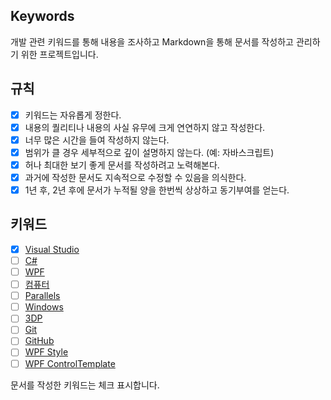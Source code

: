 ## Keywords

개발 관련 키워드를 통해 내용을 조사하고 Markdown을 통해 문서를 작성하고 관리하기 위한 프로젝트입니다.

## 규칙

- [x] 키워드는 자유롭게 정한다.
- [x] 내용의 퀄리티나 내용의 사실 유무에 크게 연연하지 않고 작성한다.
- [x] 너무 많은 시간을 들여 작성하지 않는다.
- [x] 범위가 클 경우 세부적으로 깊이 설명하지 않는다. (예: 자바스크립트)
- [x] 허나 최대한 보기 좋게 문서를 작성하려고 노력해본다.
- [x] 과거에 작성한 문서도 지속적으로 수정할 수 있음을 의식한다.
- [x] 1년 후, 2년 후에 문서가 누적될 양을 한번씩 상상하고 동기부여를 얻는다.

## 키워드

- [x] [Visual Studio](https://github.com/quyang115/keywords/blob/main/visualstudio.md)
- [ ] [C#](https://github.com/quyang115/keywords/blob/main/csharp.md)
- [ ] [WPF](https://github.com/quyang115/keywords/blob/main/wpf.md)
- [ ] [컴퓨터](https://github.com/quyang115/keywords/blob/main/computer.md)
- [ ] [Parallels](https://github.com/quyang115/keywords/blob/main/parallels.md)
- [ ] [Windows](https://github.com/quyang115/keywords/blob/main/windows.md)
- [ ] [3DP](#)
- [ ] [Git](#)
- [ ] [GitHub](#)
- [ ] [WPF Style](#)
- [ ] [WPF ControlTemplate](#)

문서를 작성한 키워드는 체크 표시합니다.
